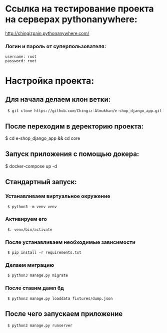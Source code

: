 # Ссылка на тестирование проекта на серверах pythonanywhere: 
   http://chingizpain.pythonanywhere.com/
   
### Логин и пароль от суперпользователя:
    username: root
    password: root

# Настройка проекта:
## Для начала делаем клон ветки:

 	 $ git clone https://github.com/Chingiz-Almukhan/e-shop_django_app.git
  
## После переходим в деректорию проекта:

   $ cd e-shop_django_app && cd core
	
## Запуск приложения с помощью докера:

   $ docker-compose up -d

## Стандартный запуск:
### Устанавливаем виртуальное окружение

	 $ python3 -m venv venv
### Активируем его

	 $. venv/bin/activate
### После устанавливаем необходимые зависимости 

	 $ pip install -r requirements.txt
### Делаем миграцию

 	 $ python3 manage.py migrate
 ### После ставим дамп бд
 
 	 $ python3 manage.py loaddata fixtures/dump.json
 ## После чего запускаем приложение
 
 	 $ python3 manage.py runserver
	
